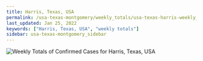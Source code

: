 ```yaml
---
title: Harris, Texas, USA
permalink: /usa-texas-montgomery/weekly_totals/usa-texas-harris-weekly_totals.html
last_updated: Jan 25, 2022
keywords: ["Harris, Texas, USA", "weekly totals"]
sidebar: usa-texas-montgomery_sidebar
---
```


![Weekly Totals of Confirmed Cases for Harris, Texas, USA](/covid_tracker/images/graphs/usa-texas-harris-weekly_totals_graph.png)
